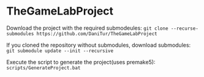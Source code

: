 # TheGameLabProject

Download the project with the required submodeules:
``
git clone --recurse-submodules https://github.com/DaniTur/TheGameLabProject
``

If you cloned the repository without submodules, download submodules:
``
git submodule update --init --recursive
``

Execute the script to generate the project(uses premake5):
``
scripts/GenerateProject.bat
``
